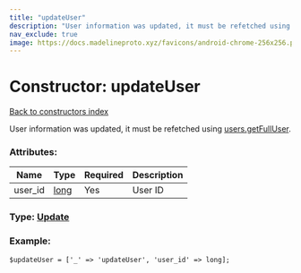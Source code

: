 ```yaml
---
title: "updateUser"
description: "User information was updated, it must be refetched using users.getFullUser."
nav_exclude: true
image: https://docs.madelineproto.xyz/favicons/android-chrome-256x256.png
---
```

# Constructor: updateUser  
[Back to constructors index](/API_docs/constructors/index.html)



User information was updated, it must be refetched using [users.getFullUser](../methods/users.getFullUser.html).

### Attributes:

| Name     |    Type       | Required | Description |
|----------|---------------|----------|-------------|
|user\_id|[long](/API_docs/types/long.html) | Yes|User ID|



### Type: [Update](/API_docs/types/Update.html)


### Example:

```
$updateUser = ['_' => 'updateUser', 'user_id' => long];
```  
